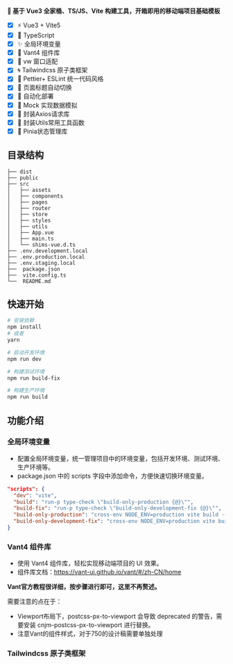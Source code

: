 <!--
 * @Author: 17714331167 changjun19920716@gmail.com
 * @Date: 2024-09-13 11:49:48
 * @LastEditors: 17714331167 changjun19920716@gmail.com
 * @LastEditTime: 2024-09-21 12:23:06
 * @FilePath: /vue3-ts-h5-template/README.md
 * @Description:
 * Copyright (c) 2024 by ${17714331167}, All Rights Reserved.
-->

**🌱 基于 Vue3 全家桶、TS/JS、Vite 构建工具，开箱即用的移动端项目基础模板**

- [x] ⚡ Vue3 + Vite5
- [x] 🍕 TypeScript
- [x] ✨ 全局环境变量
- [x] 🎨 Vant4 组件库
- [x] 🎨 vw 窗口适配
- [x] 🌀 Tailwindcss 原子类框架
- [x] 🌈 Pettier+ ESLint 统一代码风格
- [x] 👏 页面标题自动切换
- [x] 🚀 自动化部署
- [x] 🌈 Mock 实现数据模拟
- [x] 🚀 封装Axios请求库
- [x] 🌈 封装Utils常用工具函数
- [x] 🍕 Pinia状态管理库

## 目录结构

```
├── dist
├── public
├── src
│   ├── assets
│   ├── components
│   ├── pages
│   ├── router
│   ├── store
│   ├── styles
│   ├── utils
│   ├── App.vue
│   ├── main.ts
│   └── shims-vue.d.ts
├── .env.development.local
├── .env.production.local
├── .env.staging.local
├──  package.json
├──  vite.config.ts
└──  README.md
```

## 快速开始

```bash
# 安装依赖
npm install
# 或者
yarn

# 启动开发环境
npm run dev

# 构建测试环境
npm run build-fix

# 构建生产环境
npm run build
```

## 功能介绍

### 全局环境变量

- 配置全局环境变量，统一管理项目中的环境变量，包括开发环境、测试环境、生产环境等。
- package.json 中的 scripts 字段中添加命令，方便快速切换环境变量。

```json
"scripts": {
  "dev": "vite",
  "build": "run-p type-check \"build-only-production {@}\"",
  "build-fix": "run-p type-check \"build-only-development-fix {@}\"",
  "build-only-production": "cross-env NODE_ENV=production vite build --mode production",
  "build-only-development-fix": "cross-env NODE_ENV=production vite build --mode development-fix",
}
```

### Vant4 组件库

- 使用 Vant4 组件库，轻松实现移动端项目的 UI 效果。
- 组件库文档：https://vant-ui.github.io/vant/#/zh-CN/home

**Vant官方教程很详细，按步骤进行即可，这里不再赘述。**

需要注意的点在于：

- Viewport布局下，postcss-px-to-viewport 会导致 deprecated 的警告，需要安装 cnjm-postcss-px-to-viewport 进行替换。
- 注意Vant的组件样式，对于750的设计稿需要单独处理

### Tailwindcss 原子类框架
